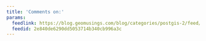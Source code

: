 ```yaml
---
title: 'Comments on:'
params:
  feedlink: https://blog.geomusings.com/blog/categories/postgis-2/feed/
  feedid: 2e840de6290dd5053714b340cb996a3c
---
```

